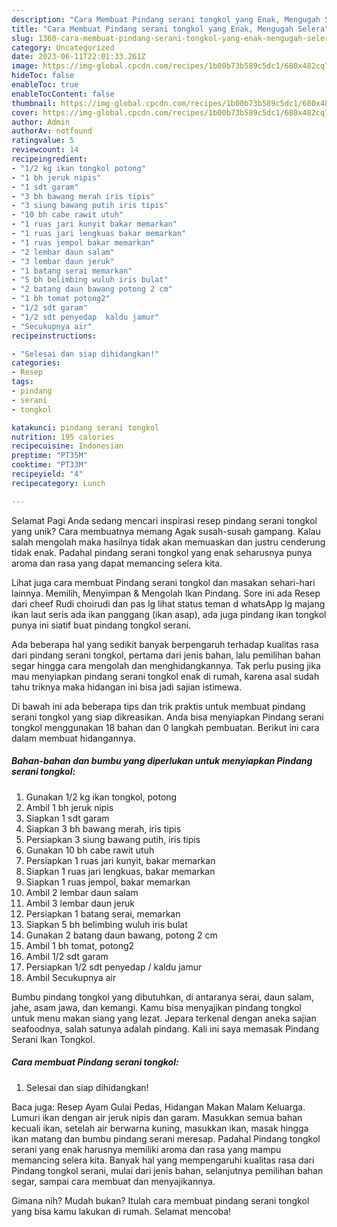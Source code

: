 ```yaml
---
description: "Cara Membuat Pindang serani tongkol yang Enak, Mengugah Selera"
title: "Cara Membuat Pindang serani tongkol yang Enak, Mengugah Selera"
slug: 1360-cara-membuat-pindang-serani-tongkol-yang-enak-mengugah-selera
category: Uncategorized
date: 2023-06-11T22:01:33.261Z
image: https://img-global.cpcdn.com/recipes/1b00b73b589c5dc1/680x482cq70/pindang-serani-tongkol-foto-resep-utama.jpg
hideToc: false
enableToc: true
enableTocContent: false
thumbnail: https://img-global.cpcdn.com/recipes/1b00b73b589c5dc1/680x482cq70/pindang-serani-tongkol-foto-resep-utama.jpg
cover: https://img-global.cpcdn.com/recipes/1b00b73b589c5dc1/680x482cq70/pindang-serani-tongkol-foto-resep-utama.jpg
author: Admin
authorAv: notfound
ratingvalue: 5
reviewcount: 14
recipeingredient:
- "1/2 kg ikan tongkol potong"
- "1 bh jeruk nipis"
- "1 sdt garam"
- "3 bh bawang merah iris tipis"
- "3 siung bawang putih iris tipis"
- "10 bh cabe rawit utuh"
- "1 ruas jari kunyit bakar memarkan"
- "1 ruas jari lengkuas bakar memarkan"
- "1 ruas jempol bakar memarkan"
- "2 lembar daun salam"
- "3 lembar daun jeruk"
- "1 batang serai memarkan"
- "5 bh belimbing wuluh iris bulat"
- "2 batang daun bawang potong 2 cm"
- "1 bh tomat potong2"
- "1/2 sdt garam"
- "1/2 sdt penyedap  kaldu jamur"
- "Secukupnya air"
recipeinstructions:

- "Selesai dan siap dihidangkan!"
categories:
- Resep
tags:
- pindang
- serani
- tongkol

katakunci: pindang serani tongkol 
nutrition: 195 calories
recipecuisine: Indonesian
preptime: "PT35M"
cooktime: "PT33M"
recipeyield: "4"
recipecategory: Lunch

---
```



Selamat Pagi Anda sedang mencari inspirasi resep pindang serani tongkol yang unik? Cara membuatnya memang Agak susah-susah gampang. Kalau salah mengolah maka hasilnya tidak akan memuaskan dan justru cenderung tidak enak. Padahal pindang serani tongkol yang enak seharusnya punya aroma dan rasa yang dapat memancing selera kita.


Lihat juga cara membuat Pindang serani tongkol dan masakan sehari-hari lainnya. Memilih, Menyimpan &amp; Mengolah Ikan Pindang. Sore ini ada Resep dari cheef Rudi choirudi dan pas lg lihat status teman d whatsApp lg majang ikan laut seris ada ikan panggang (ikan asap), ada juga pindang ikan tongkol punya ini siatif buat pindang tongkol serani.

Ada beberapa hal yang sedikit banyak berpengaruh terhadap kualitas rasa dari pindang serani tongkol, pertama dari jenis bahan, lalu pemilihan bahan segar hingga cara mengolah dan menghidangkannya. Tak perlu pusing jika mau menyiapkan pindang serani tongkol enak di rumah, karena asal sudah tahu triknya maka hidangan ini bisa jadi sajian istimewa.


Di bawah ini ada beberapa tips dan trik praktis untuk membuat pindang serani tongkol yang siap dikreasikan. Anda bisa menyiapkan Pindang serani tongkol menggunakan 18 bahan dan 0 langkah pembuatan. Berikut ini cara dalam membuat hidangannya.

<!--inarticleads1-->

##### Bahan-bahan dan bumbu yang diperlukan untuk menyiapkan Pindang serani tongkol:

1. Gunakan 1/2 kg ikan tongkol, potong
1. Ambil 1 bh jeruk nipis
1. Siapkan 1 sdt garam
1. Siapkan 3 bh bawang merah, iris tipis
1. Persiapkan 3 siung bawang putih, iris tipis
1. Gunakan 10 bh cabe rawit utuh
1. Persiapkan 1 ruas jari kunyit, bakar memarkan
1. Siapkan 1 ruas jari lengkuas, bakar memarkan
1. Siapkan 1 ruas jempol, bakar memarkan
1. Ambil 2 lembar daun salam
1. Ambil 3 lembar daun jeruk
1. Persiapkan 1 batang serai, memarkan
1. Siapkan 5 bh belimbing wuluh iris bulat
1. Gunakan 2 batang daun bawang, potong 2 cm
1. Ambil 1 bh tomat, potong2
1. Ambil 1/2 sdt garam
1. Persiapkan 1/2 sdt penyedap / kaldu jamur
1. Ambil Secukupnya air


Bumbu pindang tongkol yang dibutuhkan, di antaranya serai, daun salam, jahe, asam jawa, dan kemangi. Kamu bisa menyajikan pindang tongkol untuk menu makan siang yang lezat. Jepara terkenal dengan aneka sajian seafoodnya, salah satunya adalah pindang. Kali ini saya memasak Pindang Serani Ikan Tongkol. 

<!--inarticleads2-->

##### Cara membuat Pindang serani tongkol:


1. Selesai dan siap dihidangkan!

Baca juga: Resep Ayam Gulai Pedas, Hidangan Makan Malam Keluarga. Lumuri ikan dengan air jeruk nipis dan garam. Masukkan semua bahan kecuali ikan, setelah air berwarna kuning, masukkan ikan, masak hingga ikan matang dan bumbu pindang serani meresap. Padahal Pindang tongkol serani yang enak harusnya memiliki aroma dan rasa yang mampu memancing selera kita. Banyak hal yang mempengaruhi kualitas rasa dari Pindang tongkol serani, mulai dari jenis bahan, selanjutnya pemilihan bahan segar, sampai cara membuat dan menyajikannya. 

Gimana nih? Mudah bukan? Itulah cara membuat pindang serani tongkol yang bisa kamu lakukan di rumah. Selamat mencoba!
